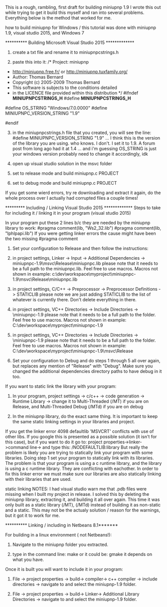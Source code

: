 This is a rough, rambling, first draft for building miniupnp 1.9
I wrote this out while trying to get it build this myself and ran into several problems. Everything below is the method that worked for me.

how to build miniupnp for Windows / this tutorial was done with miniupnp 1.9, visual studio 2015, and Windows 7


********** Building Microsoft Visual Studio 2015 *************

1. create a txt file and rename it to miniupnpcstrings.h

2. paste this into it:
/* Project: miniupnp
* http://miniupnp.free.fr/ or http://miniupnp.tuxfamily.org/
* Author: Thomas Bernard
* Copyright (c) 2005-2009 Thomas Bernard
* This software is subjects to the conditions detailed
* in the LICENCE file provided within this distribution */
#ifndef __MINIUPNPCSTRINGS_H__
#define __MINIUPNPCSTRINGS_H__
	 
#define OS_STRING "Windows/7.0.0000"
#define MINIUPNPC_VERSION_STRING "1.9"

#endif


3. in the miniupnpcstrings.h file that you created, you will see the line: #define MINIUPNPC_VERSION_STRING "1.9" ... I think this is the version of the library you are using. who knows. I don't. I set it to 1.9. A forum post from long ago had it at 1.4  ... and i'm guessing OS_STRING is just your windows version probably need to change it accordingly, idk

4. open up visual studio solution in the msvc folder

5. set to release mode and build miniupnp.c PROJECT

6. set to debug mode and build miniupnp.c PROJECT


If you get some wierd errors, try re downloading and extract it again, do the whole process over
I actually had corrupted files a couple times! 


********* Including / Linking Visual Studio 2015 *************
Steps to take for including it / linking it in your program (visual studio 2015)


In your program put these 2 lines b/c they are needed by the miniupnp library to work:
	#pragma comment(lib, "Ws2_32.lib")
	#pragma comment(lib, "Iphlpapi.lib")
If you were getting linker errors the cause might have been the two missing #pragma comment

1. Set your configuration to Release and then follow the instructions:

2. in project settings, Linker -> Input -> Additional Dependencies -> miniupnpc-1.9\msvc\Release\miniupnpc.lib
	please note that it needs to be a full path to the miniupnpc.lib. Feel free to use macros. Macros not shown in example:
	c:\dev\workspace\myproject\miniupnpc-1.9\msvc\Release\miniupnpc.lib

3. in project settings, C/C++ -> Preprocessor -> Preprocessor Definitions -> STATICLIB
	please note we are just adding STATICLIB to the list of whatever is currently there. Don't delete everything in there.

4. in project settings, VC++ Directories -> Include Directories -> \miniupnpc-1.9
	please note that it needs to be a full path to the folder. Feel free to use macros. Macros not shown in example:
	C:\dev\workspace\myproject\miniupnpc-1.9

5. in project settings, VC++ Directories -> Include Directories -> \miniupnpc-1.9
	please note that it needs to be a full path to the folder. Feel free to use macros. Macros not shown in example:
	C:\dev\workspace\myproject\miniupnpc-1.9\msvc\Release

6. Set your configuration to Debug and do steps 1 through 5 all over again, but replaces any mention of "Release" with "Debug".
	Make sure you changed the additional dependencies directory paths to have debug in it too.



If you want to static link the library with your program:

1. In your program, project settings -> c/c++ -> code generation -> Runtime Library -> change it to Multi-Threaded (/MT) if you are on Release, and Multi-Threaded Debug (/MTd) if you are on debug

2. In the miniupnp library, do the exact same thing. It is important to keep the same static linking settings in your libraries and project.

If you get the linker error 4098 defaultlib 'MSVCRT' conflicts with use of other libs. If you google this is presented as a possible solution (it isn't for this case),
	but if you want to do it go to: project properties->linker->command line-> and type this:  /NODEFAULTLIB:library
	But really the problem is likely you are trying to statically link your program with some libraries. Doing step 1 set your program to statically link with its libraries.
	The problem is that your program is using a c runtime library, and the library is using a c runtime library. They are conflicting with eachother.
	In order to fix this linker error we must make sure our libraries are also statically linking with their libraries that are used.

static linking NOTES:
I had visual studio warn me that .pdb files were missing when I built my project in release. I solved this by
deleting the miniupnp library, extracting it, and building it all over again. This time it was only built as
a static library (/MT), (/MTd) instead of building it as non-static and a static.
This may not be the actualy solution / reason for the warnings, but it got it to work for me.






********** Linking / including in Netbeans 8.1*******

For building in a linux environment ( not Netbeans!):
1. Navigate to the miniupnp folder you extracted.

2. type in the command line: make
	or it could be: gmake
	it depends on what you have.


Once it is built you will want to include it in your program:

1. File -> project properties -> build-> compiler-> c++ compiler -> include directories -> navigate to and select the miniupnp-1.9 folder.

2. File -> project properties -> build-> Linker-> Additional Library Directories -> navigate to and select the miniupnp-1.9 folder.



